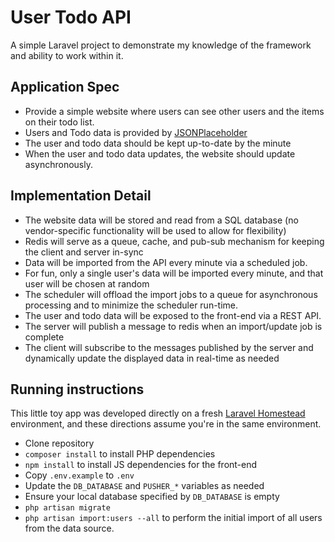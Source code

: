 # User Todo API

A simple Laravel project to demonstrate my knowledge of the framework and ability to work within it.

## Application Spec

- Provide a simple website where users can see other users and the items on their todo list.
- Users and Todo data is provided by [JSONPlaceholder](https://jsonplaceholder.typicode.com/)
- The user and todo data should be kept up-to-date by the minute
- When the user and todo data updates, the website should update asynchronously.

## Implementation Detail

- The website data will be stored and read from a SQL database (no vendor-specific functionality will be used to allow for flexibility)
- Redis will serve as a queue, cache, and pub-sub mechanism for keeping the client and server in-sync
- Data will be imported from the API every minute via a scheduled job. 
- For fun, only a single user's data will be imported every minute, and that user will be chosen at random
- The scheduler will offload the import jobs to a queue for asynchronous processing and to minimize the scheduler run-time.
- The user and todo data will be exposed to the front-end via a REST API.
- The server will publish a message to redis when an import/update job is complete
- The client will subscribe to the messages published by the server and dynamically update the displayed data in real-time as needed

## Running instructions

This little toy app was developed directly on a fresh [Laravel Homestead](https://laravel.com/docs/5.4/homestead) environment, and these directions assume you're in the same environment.

- Clone repository
- `composer install` to install PHP dependencies
- `npm install` to install JS dependencies for the front-end
- Copy `.env.example` to `.env`
- Update the `DB_DATABASE` and `PUSHER_*` variables as needed
- Ensure your local database specified by `DB_DATABASE` is empty
- `php artisan migrate`
- `php artisan import:users --all` to perform the initial import of all users from the data source.
